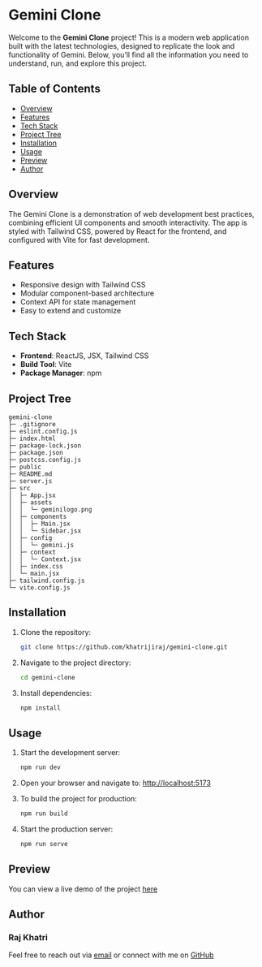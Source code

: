 # Gemini Clone

Welcome to the **Gemini Clone** project! This is a modern web application built with the latest technologies, designed to replicate the look and functionality of Gemini. Below, you’ll find all the information you need to understand, run, and explore this project.

## Table of Contents

- [Overview](#overview)
- [Features](#features)
- [Tech Stack](#tech-stack)
- [Project Tree](#project-tree)
- [Installation](#installation)
- [Usage](#usage)
- [Preview](#preview)
- [Author](#author)

## Overview

The Gemini Clone is a demonstration of web development best practices, combining efficient UI components and smooth interactivity. The app is styled with Tailwind CSS, powered by React for the frontend, and configured with Vite for fast development.

## Features

- Responsive design with Tailwind CSS
- Modular component-based architecture
- Context API for state management
- Easy to extend and customize

## Tech Stack

- **Frontend**: ReactJS, JSX, Tailwind CSS
- **Build Tool**: Vite
- **Package Manager**: npm

## Project Tree

```plaintext
gemini-clone
├─ .gitignore
├─ eslint.config.js
├─ index.html
├─ package-lock.json
├─ package.json
├─ postcss.config.js
├─ public
├─ README.md
├─ server.js
├─ src
│  ├─ App.jsx
│  ├─ assets
│  │  └─ geminilogo.png
│  ├─ components
│  │  ├─ Main.jsx
│  │  └─ Sidebar.jsx
│  ├─ config
│  │  └─ gemini.js
│  ├─ context
│  │  └─ Context.jsx
│  ├─ index.css
│  └─ main.jsx
├─ tailwind.config.js
└─ vite.config.js

```

## Installation

1. Clone the repository:

   ```bash
   git clone https://github.com/khatrijiraj/gemini-clone.git
   ```

2. Navigate to the project directory:

   ```bash
   cd gemini-clone
   ```

3. Install dependencies:

   ```bash
   npm install
   ```

## Usage

1. Start the development server:

   ```bash
   npm run dev
   ```

2. Open your browser and navigate to:
   [http://localhost:5173](http://localhost:5173)

3. To build the project for production:

   ```bash
   npm run build
   ```

4. Start the production server:

   ```bash
   npm run serve
   ```

## Preview

You can view a live demo of the project [here](https://gemini-clone-rajkhatri.vercel.app/)

## Author

### Raj Khatri

Feel free to reach out via [email](mailto:khatriraj030@gmail.com) or connect with me on [GitHub](https://www.github.com/khatrijiraj)

